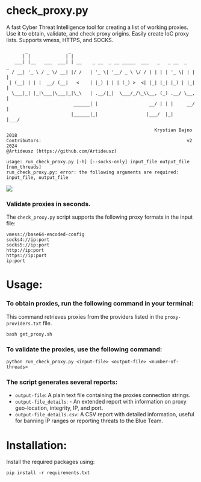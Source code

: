 # check_proxy.py
A fast Cyber Threat Intelligence tool for creating a list of working proxies. Use it to obtain, validate, and check proxy origins. Easily create IoC proxy lists. Supports vmess, HTTPS, and SOCKS.

```
       _               _                                                
      | |             | |                                               
   ___| |__   ___  ___| | __    _ __  _ __ _____  ___   _   _ __  _   _ 
  / __| '_ \ / _ \/ __| |/ /   | '_ \| '__/ _ \ \/ / | | | | '_ \| | | |
 | (__| | | |  __/ (__|   <    | |_) | | | (_) >  <| |_| |_| |_) | |_| |
  \___|_| |_|\___|\___|_|\_\   | .__/|_|  \___/_/\_\\__, (_) .__/ \__, |
                         ______| |                   __/ | | |     __/ |
                        |______|_|                  |___/  |_|    |___/ 

                                                       Krystian Bajno 2018
Contributors:                                                      v2 2024
@Artideusz (https://github.com/Artideusz)
   
usage: run_check_proxy.py [-h] [--socks-only] input_file output_file [num_threads]
run_check_proxy.py: error: the following arguments are required: input_file, output_file
```

<img src="https://raw.githubusercontent.com/krystianbajno/krystianbajno/main/img/check-proxy/check-proxy.gif"/>

### Validate proxies in seconds.
The `check_proxy.py` script supports the following proxy formats in the input file:

```
vmess://base64-encoded-config
socks4://ip:port
socks5://ip:port
http://ip:port
https://ip:port
ip:port
```

# Usage:

### To obtain proxies, run the following command in your terminal:
This command retrieves proxies from the providers listed in the `proxy-providers.txt` file.
```
bash get_proxy.sh
```

### To validate the proxies, use the following command:
```
python run_check_proxy.py <input-file> <output-file> <number-of-threads>
```

### The script generates several reports:
- `output-file`: A plain text file containing the proxies connection strings.
- `output-file_details`: - An extended report with information on proxy geo-location, integrity, IP, and port.
- `output-file_details.csv`: A CSV report with detailed information, useful for banning IP ranges or reporting threats to the Blue Team.

# Installation:
Install the required packages using:

```
pip install -r requirements.txt
```
